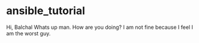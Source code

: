 # ansible_tutorial

Hi, 
Balchal
Whats up man. How are you doing?
I am not fine because I feel I am the worst guy.
